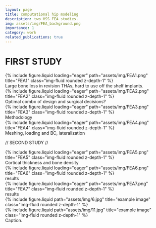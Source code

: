```yaml
---
layout: page
title: computational hip modeling
description: two HSS FEA studies.
img: assets/img/FEA_background.png
importance: 1
category: work
related_publications: true
---
```


<h1> FIRST STUDY </h1>

<div class="row">
    <div class="col-sm mt-3 mt-md-0">
        {% include figure.liquid loading="eager" path="assets/img/FEA1.png" title="FEA1" class="img-fluid rounded z-depth-1" %}
    </div>
</div>
<div class="caption">
    Large bone loss in revision THAs, hard to use off the shelf implants.
</div>

<div class="row">
    <div class="col-sm mt-3 mt-md-0">
        {% include figure.liquid loading="eager" path="assets/img/FEA2.png" title="FEA2" class="img-fluid rounded z-depth-1" %}
    </div>
</div>
<div class="caption">
    Optimal combo of design and surgical decisions?
</div>

<div class="row">
    <div class="col-sm mt-3 mt-md-0">
        {% include figure.liquid loading="eager" path="assets/img/FEA3.png" title="FEA3" class="img-fluid rounded z-depth-1" %}
    </div>
</div>
<div class="caption">
    Methodology
</div>

<div class="row">
    <div class="col-sm mt-3 mt-md-0">
        {% include figure.liquid loading="eager" path="assets/img/FEA4.png" title="FEA4" class="img-fluid rounded z-depth-1" %}
    </div>
</div>
<div class="caption">
    Meshing, loading and BC, lateralization
</div>

// SECOND STUDY //
<div class="row">
    <div class="col-sm mt-3 mt-md-0">
        {% include figure.liquid loading="eager" path="assets/img/FEA5.png" title="FEA5" class="img-fluid rounded z-depth-1" %}
    </div>
</div>
<div class="caption">
    Cortical thickness and bone density
</div>

<div class="row">
    <div class="col-sm mt-3 mt-md-0">
        {% include figure.liquid loading="eager" path="assets/img/FEA6.png" title="FEA6" class="img-fluid rounded z-depth-1" %}
    </div>
</div>
<div class="caption">
    results
</div>

<div class="row">
    <div class="col-sm mt-3 mt-md-0">
        {% include figure.liquid loading="eager" path="assets/img/FEA7.png" title="FEA7" class="img-fluid rounded z-depth-1" %}
    </div>
</div>
<div class="caption">
    results
</div>



<div class="row justify-content-sm-center">
    <div class="col-sm-8 mt-3 mt-md-0">
        {% include figure.liquid path="assets/img/6.jpg" title="example image" class="img-fluid rounded z-depth-1" %}
    </div>
    <div class="col-sm-4 mt-3 mt-md-0">
        {% include figure.liquid path="assets/img/11.jpg" title="example image" class="img-fluid rounded z-depth-1" %}
    </div>
</div>
<div class="caption">
    Caption.
</div>

